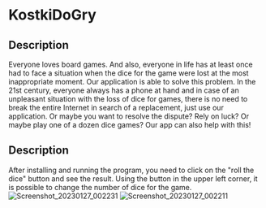 # KostkiDoGry
## Description
Everyone loves board games. And also, everyone in life has at least once had to face a situation when the dice for the game were lost at the most inappropriate moment.
Our application is able to solve this problem.
In the 21st century, everyone always has a phone at hand and in case of an unpleasant situation with the loss of dice for games, there is no need to break the entire Internet in search of a replacement, just use our application.
Or maybe you want to resolve the dispute? Rely on luck? Or maybe play one of a dozen dice games? Our app can also help with this!
## Description
After installing and running the program, you need to click on the "roll the dice" button and see the result. 
Using the button in the upper left corner, it is possible to change the number of dice for the game.
![Screenshot_20230127_002231](https://user-images.githubusercontent.com/100936109/214972806-5687a4f1-33ef-4e95-8c55-dd5e4ddd04db.png)
![Screenshot_20230127_002211](https://user-images.githubusercontent.com/100936109/214972799-4738df24-c778-4fd4-a440-47d27bf0acd2.png)

